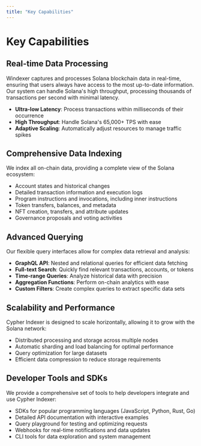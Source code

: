 ```yaml
---
title: "Key Capabilities"
---
```


# Key Capabilities

## Real-time Data Processing

Windexer captures and processes Solana blockchain data in real-time, ensuring that users always have access to the most up-to-date information. Our system can handle Solana's high throughput, processing thousands of transactions per second with minimal latency.

- **Ultra-low Latency**: Process transactions within milliseconds of their occurrence
- **High Throughput**: Handle Solana's 65,000+ TPS with ease
- **Adaptive Scaling**: Automatically adjust resources to manage traffic spikes

## Comprehensive Data Indexing

We index all on-chain data, providing a complete view of the Solana ecosystem:

- Account states and historical changes
- Detailed transaction information and execution logs
- Program instructions and invocations, including inner instructions
- Token transfers, balances, and metadata
- NFT creation, transfers, and attribute updates
- Governance proposals and voting activities

## Advanced Querying

Our flexible query interfaces allow for complex data retrieval and analysis:

- **GraphQL API**: Nested and relational queries for efficient data fetching
- **Full-text Search**: Quickly find relevant transactions, accounts, or tokens
- **Time-range Queries**: Analyze historical data with precision
- **Aggregation Functions**: Perform on-chain analytics with ease
- **Custom Filters**: Create complex queries to extract specific data sets

## Scalability and Performance

Cypher Indexer is designed to scale horizontally, allowing it to grow with the Solana network:

- Distributed processing and storage across multiple nodes
- Automatic sharding and load balancing for optimal performance
- Query optimization for large datasets
- Efficient data compression to reduce storage requirements

## Developer Tools and SDKs

We provide a comprehensive set of tools to help developers integrate and use Cypher Indexer:

- SDKs for popular programming languages (JavaScript, Python, Rust, Go)
- Detailed API documentation with interactive examples
- Query playground for testing and optimizing requests
- Webhooks for real-time notifications and data updates
- CLI tools for data exploration and system management